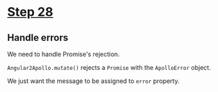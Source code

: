 # [Step 28](https://github.com/kamilkisiela/GitHunt-Lite-Angular/tree/step28)

## Handle errors

We need to handle Promise's rejection.

`Angular2Apollo.mutate()` rejects a `Promise` with the `ApolloError` object.

We just want the message to be assigned to `error` property.
